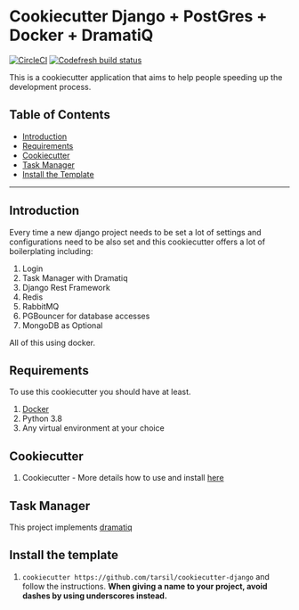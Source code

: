 # Cookiecutter Django + PostGres + Docker + DramatiQ

[![CircleCI](https://circleci.com/gh/tarsil/cookiecutter-django.svg?style=shield&circle-token=91ae5605f46538c06c9b88248fd0fd6cc9b2994d)](https://circleci.com/gh/tarsil/cookiecutter-django)
[![Codefresh build status]( https://g.codefresh.io/api/badges/pipeline/tiagoarasilva/Django%20Cookiecutter%2FTest%26Build?type=cf-1&key=eyJhbGciOiJIUzI1NiJ9.NThhOGRkNTdmMjU5OWMwMTAwZjQzYmRi.kUnXk46L86nOtnW3OI5-TJK6cYlavAHbhF5MqKg6pLM)](https://g.codefresh.io/pipelines/edit/new/builds?id=5fc91f0654e9095fcd293333&pipeline=Test%26Build&projects=Django%20Cookiecutter&projectId=5fc91e5e84fbdc5d38bf1924)

This is a cookiecutter application that aims to help people speeding up the development process.

## Table of Contents

- [Introduction](#introduction)
- [Requirements](#requirements)
- [Cookiecutter](#cookiecutter)
- [Task Manager](#task-manager)
- [Install the Template](#install-the-template)

---

## Introduction

Every time a new django project needs to be set a lot of settings and configurations need to be
also set and this cookiecutter offers a lot of boilerplating including:

1. Login
2. Task Manager with Dramatiq
3. Django Rest Framework
4. Redis
5. RabbitMQ
6. PGBouncer for database accesses
7. MongoDB as Optional

All of this using docker.

## Requirements

To use this cookiecutter you should have at least.

1. [Docker](https://www.docker.com/products)
2. Python 3.8
3. Any virtual environment at your choice

## Cookiecutter

1. Cookiecutter - More details how to use and install [here](https://cookiecutter.readthedocs.io/en/1.7.2/)

## Task Manager

This project implements [dramatiq](https://dramatiq.io/)

## Install the template

1. `cookiecutter https://github.com/tarsil/cookiecutter-django` and follow the instructions.
    **When giving a name to your project, avoid dashes by using underscores instead.**

